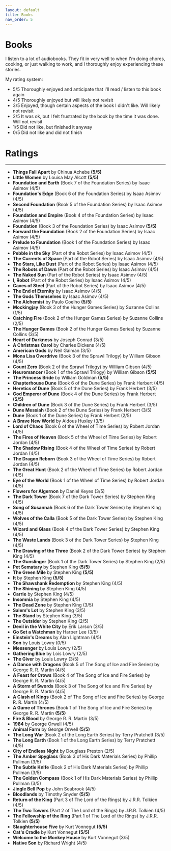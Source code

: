 ```yaml
---
layout: default
title: Books
nav_order: 5
---
```


# Books

I listen to a lot of audiobooks. They fit in very well to when I'm doing chores, cooking, or just walking to work, and I thoroughly enjoy experiencing these stories.

My rating system: 
- 5/5 Thoroughly enjoyed and anticipate that I'll read / listen to this book again
- 4/5 Thoroughly enjoyed but will likely not revisit
- 3/5 Enjoyed, though certain aspects of the book I didn't like. Will likely not revisit
- 2/5 It was ok, but I felt frustrated by the book by the time it was done. Will not revisit
- 1/5 Did not like, but finished it anyway
- 0/5 Did not like and did not finish


# Ratings

----

- **Things Fall Apart**		by Chinua Achebe **(5/5)**
- **Little Women**  		by Louisa May Alcott **(5/5)**
&nbsp;
&nbsp;
- **Foundation and Earth** 	(Book 7 of the Foundation Series) by Isaac Asimov (4/5)
- **Foundation's Edge** 	(Book 6 of the Foundation Series) by Isaac Asimov (4/5)
- **Second Foundation** 	(Book 5 of the Foundation Series) by Isaac Asimov (4/5)
- **Foundation and Empire** (Book 4 of the Foundation Series) by Isaac Asimov (4/5)
- **Foundation** 			(Book 3 of the Foundation Series) by Isaac Asimov **(5/5)**
- **Forward the Foundation** (Book 2 of the Foundation Series) by Isaac Asimov (4/5)
- **Prelude to Foundation** (Book 1 of the Foundation Series) by Isaac Asimov (4/5)
- **Pebble in the Sky** 	(Part of the Robot Series) by Isaac Asimov (4/5)
- **The Currents of Space** (Part of the Robot Series) by Isaac Asimov (4/5)
- **The Stars, Like Dust** 	(Part of the Robot Series) by Isaac Asimov (4/5)
- **The Robots of Dawn** 	(Part of the Robot Series) by Isaac Asimov (4/5)
- **The Naked Sun** 		(Part of the Robot Series) by Isaac Asimov (4/5)
- **I, Robot** 				(Part of the Robot Series) by Isaac Asimov (4/5)
- **Caves of Steel** 		(Part of the Robot Series) by Isaac Asimov (4/5)
- **The End of Eternity** 	by Isaac Asimov (4/5)
- **The Gods Themselves**  	by Isaac Asimov (4/5)
&nbsp;
- **The Alchemist**  		by Paulo Coelho **(5/5)**
&nbsp;
- **Mockingjay** 			(Book 3 of the Hunger Games Series) by Suzanne Collins (1/5)
- **Catching Fire** 		(Book 2 of the Hunger Games Series) by Suzanne Collins (2/5)
- **The Hunger Games**  	(Book 2 of the Hunger Games Series) by Suzanne Collins (3/5)
&nbsp;
- **Heart of Darkness** 	by Joseph Conrad (3/5)
&nbsp;
- **A Christmas Carol** 	by Charles Dickens (4/5)
&nbsp;
- **American Gods** 		by Neil Gaiman (3/5)
&nbsp;
- **Mona Lisa Overdrive** 	(Book 3 of the Sprawl Trilogy) by William Gibson (4/5)
- **Count Zero** 			(Book 2 of the Sprawl Trilogy) by William Gibson (4/5)
- **Neuromancer** 			(Book 1 of the Sprawl Trilogy) by William Gibson **(5/5)**
&nbsp;
- **The Princess Bride** 	by William Goldman **(5/5)**
&nbsp;
- **Chapterhouse Dune** 	(Book 6 of the Dune Series) by Frank Herbert (4/5)
- **Heretics of Dune** 		(Book 5 of the Dune Series) by Frank Herbert (3/5)
- **God Emperor of Dune** 	(Book 4 of the Dune Series) by Frank Herbert **(5/5)**
- **Children of Dune** 		(Book 3 of the Dune Series) by Frank Herbert (3/5)
- **Dune Messiah** 			(Book 2 of the Dune Series) by Frank Herbert (3/5)
- **Dune** 					(Book 1 of the Dune Series) by Frank Herbert (2/5)
&nbsp;
- **A Brave New World** 	by Aldous Huxley (3/5)
&nbsp;
- **Lord of Chaos** 		(Book 6 of the Wheel of Time Series) by Robert Jordan (4/5)
- **The Fires of Heaven** 	(Book 5 of the Wheel of Time Series) by Robert Jordan (4/5)
- **The Shadow Rising** 	(Book 4 of the Wheel of Time Series) by Robert Jordan (4/5)
- **The Dragon Reborn** 	(Book 3 of the Wheel of Time Series) by Robert Jordan (4/5)
- **The Great Hunt** 		(Book 2 of the Wheel of Time Series) by Robert Jordan (4/5)
- **Eye of the World** 		(Book 1 of the Wheel of Time Series) by Robert Jordan (4/5)
&nbsp;
- **Flowers for Algernon** 	by Daniel Keyes (3/5)
&nbsp;
- **The Dark Tower** 		(Book 7 of the Dark Tower Series) by Stephen King (4/5)
- **Song of Susannah** 		(Book 6 of the Dark Tower Series) by Stephen King (4/5)
- **Wolves of the Calla** 	(Book 5 of the Dark Tower Series) by Stephen King (4/5)
- **Wizard and Glass** 		(Book 4 of the Dark Tower Series) by Stephen King (4/5)
- **The Waste Lands** 		(Book 3 of the Dark Tower Series) by Stephen King (4/5)
- **The Drawing of the Three** (Book 2 of the Dark Tower Series) by Stephen King (4/5)
- **The Gunslinger** 		(Book 1 of the Dark Tower Series) by Stephen King (2/5)
- **Pet Sematary** 			by Stephen King **(5/5)**
- **The Green Mile** 		by Stephen King **(5/5)**
- **It** 					by Stephen King **(5/5)**
- **The Shawshank Redemption** by Stephen King (4/5)
- **The Shining** 			by Stephen King (4/5)
- **Carrie** 				by Stephen King (4/5)
- **Insomnia** 				by Stephen King (4/5)
- **The Dead Zone** 		by Stephen King (3/5)
- **Salem's Lot** 			by Stephen King (3/5)
- **The Stand** 			by Stephen King (3/5)
- **The Outsider** 			by Stephen King (2/5)
&nbsp;
- **Devil in the White City** by Erik Larson (3/5)
&nbsp;
- **Go Set a Watchman** 	by Harper Lee (3/5)
&nbsp;
- **Einstein's Dreams** 	by Alan Lightman (4/5)
&nbsp;
- **Son** 					by Louis Lowry (0/5)
- **Messenger** 			by Louis Lowry (2/5)
- **Gathering Blue** 		by Lois Lowry (2/5)
- **The Giver** 			by Louis Lowry (3/5)
&nbsp;
- **A Dance with Dragons** 	(Book 5 of The Song of Ice and Fire Series) by George R. R.  Martin (4/5)
- **A Feast for Crows** 	(Book 4 of The Song of Ice and Fire Series) by George R. R.  Martin (4/5)
- **A Storm of Swords** 	(Book 3 of The Song of Ice and Fire Series) by George R. R.  Martin (4/5)
- **A Clash of Kings** 		(Book 2 of The Song of Ice and Fire Series) by George R. R.  Martin (4/5)
- **A Game of Thrones** 	(Book 1 of The Song of Ice and Fire Series) by George R. R.  Martin **(5/5)**
- **Fire & Blood** 			by George R. R.  Martin (3/5)
&nbsp;
- **1984** 					by George Orwell (4/5)
- **Animal Farm** 			by George Orwell **(5/5)**
&nbsp;
- **The Long War** 			(Book 2 of the Long Earth Series) by Terry Pratchett (3/5)
- **The Long Earth** 		(Book 1 of the Long Earth Series) by Terry Pratchett (4/5)
&nbsp;
- **City of Endless Night** by Douglass Preston (2/5)
&nbsp;
- **The Amber Spyglass** 	(Book 3 of His Dark Materials Series) by Phillip Pullman (3/5)
- **The Subtle Knife** 		(Book 2 of His Dark Materials Series) by Phillip Pullman (3/5)
- **The Golden Compass** 	(Book 1 of His Dark Materials Series) by Phillip Pullman (3/5)
&nbsp;
- **Jingle Bell Pop** 		by John Seabrook (4/5)
&nbsp;
- **Bloodlands** 			by Timothy Snyder **(5/5)**
&nbsp;
- **Return of the King** 	(Part 3 of The Lord of the Rings) by J.R.R. Tolkien (4/5)
- **The Two Towers** 		(Part 2 of The Lord of the Rings) by J.R.R. Tolkien (4/5)
- **The Fellowship of the Ring** (Part 1 of The Lord of the Rings) by J.R.R. Tolkien **(5/5)**
&nbsp;
- **Slaughterhouse Five** 	by Kurt Vonnegut **(5/5)**
- **Cat's Cradle** 			by Kurt Vonnegut **(5/5)**
- **Welcome to the Monkey House** by Kurt Vonnegut (3/5)
&nbsp;
- **Native Son** 			by Richard Wright (4/5)
